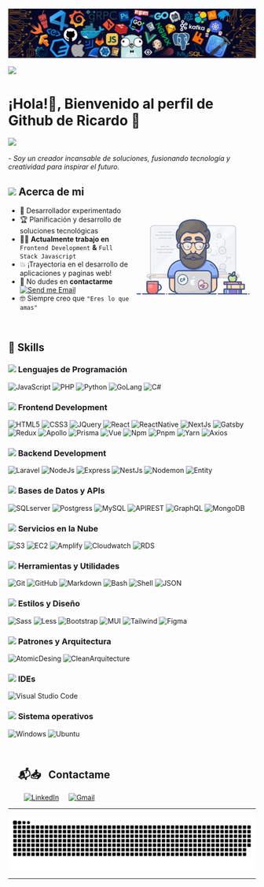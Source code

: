 ![Github Banner](https://github.com/Jaydeep-Yadav/Jaydeep-Yadav/blob/main/banner.png)

<!--horizontal divider(gradiant)-->
<img src="https://user-images.githubusercontent.com/73097560/115834477-dbab4500-a447-11eb-908a-139a6edaec5c.gif">
<!--h1 without bottom border-->

# ¡Hola!👋, Bienvenido al perfil de Github de Ricardo 🚀

<img src="https://readme-typing-svg.herokuapp.com?font=Architects+Daughter&color=22EBF7&size=25&center=false&lines=hey!+its+Kaustav;Full+stack+web+developer...;Data+Science+Enthusiast...;Tech+Blogger...;Active+Open+Source+Contributor..."/>
 
 <p>- <i>Soy un creador incansable de soluciones, fusionando tecnología y creatividad para inspirar el futuro.</i></p>

<!--About Me-->

## <picture><img src = "https://github.com/7oSkaaa/7oSkaaa/blob/main/Images/about_me.gif?raw=true" width = 30px></picture> Acerca de mi

<img align="right" style="width:16rem; height:auto" src="https://raw.githubusercontent.com/Elanza-48/Elanza-48/41a4790484e268102dfdab2b7c59d440d3ffafab/resources/img/geek.gif"/>

- :school: Desarrollador experimentado
- :trophy: Planificación y desarrollo de soluciones tecnológicas
- :technologist: **Actualmente trabajo en** `Frontend Development` **&** `Full Stack Javascript`
- :boom: ¡Trayectoria en el desarrollo de aplicaciones y paginas web!
- :email: No dudes en **contactarme** [![Send me Email](https://img.shields.io/static/v1?label=email&amp;message=richard.usui&amp;color=EA4335&amp;style=flat-square)](mailto:richard.usui@gmail.com)
- :nerd_face: Siempre creo que `"Eres lo que amas"`

<br>

## 👾 Skills

### <picture> <img src = "https://github.com/7oSkaaa/7oSkaaa/blob/main/Images/Programming_Languages.gif?raw=true" width = 20px>  </picture> Lenguajes de Programación

![JavaScript](https://img.shields.io/badge/JavaScript-F7DF1E?style=flat-square&logo=JavaScript&logoColor=white)
![PHP](https://img.shields.io/badge/PHP-777BB4?style=flat-square&logo=php&logoColor=white)
![Python](https://img.shields.io/badge/Python-3776AB?style=flat-square&logo=Python&logoColor=white)
![GoLang](https://img.shields.io/badge/Go-00ADD8?style=flat-square&logo=go&logoColor=white)
![C#](https://img.shields.io/badge/C%23-239120?style=flat-square&logo=c-sharp&logoColor=white)

### <picture> <img src = "https://github.com/7oSkaaa/7oSkaaa/blob/main/Images/Front_End.gif?raw=true" width = 20px>  </picture> Frontend Development

![HTML5](https://img.shields.io/badge/HTML-E34F26?style=flat-square&logo=HTML5&logoColor=white)
![CSS3](https://img.shields.io/badge/CSS-1572B6?style=flat-square&logo=CSS3&logoColor=white)
![JQuery](https://img.shields.io/badge/JQuery-0769AD?style=flat-square&logo=jquery&logoColor=white)
![React](https://img.shields.io/badge/React-61DAFB?style=flat-square&logo=react&logoColor=black)
![ReactNative](https://img.shields.io/badge/React%20Native-61DAFB?style=flat-square&logo=react&logoColor=black)
![NextJs](https://img.shields.io/badge/Next.js-000000?style=flat-square&logo=next.js&logoColor=white)
![Gatsby](https://img.shields.io/badge/Gatsby-663399?style=flat-square&logo=gatsby&logoColor=white)
![Redux](https://img.shields.io/badge/Redux-764ABC?style=flat-square&logo=redux&logoColor=white)
![Apollo](https://img.shields.io/badge/Apollo-311C87?style=flat-square&logo=apollo-graphql&logoColor=white)
![Prisma](https://img.shields.io/badge/Prisma-2D3748?style=flat-square&logo=prisma&logoColor=white)
![Vue](https://img.shields.io/badge/Vue.js-4FC08D?style=flat-square&logo=Vue.js&logoColor=white)
![Npm](https://img.shields.io/badge/npm-CB3837?style=flat-square&logo=npm&logoColor=white)
![Pnpm](https://img.shields.io/badge/pnpm-5C3EE8?style=flat-square&logo=pnpm&logoColor=white)
![Yarn](https://img.shields.io/badge/yarn-2C8EBB?style=flat-square&logo=yarn&logoColor=white)
![Axios](https://img.shields.io/badge/Axios-5A29E4?style=flat-square&logo=Axios&logoColor=white)

### <picture> <img src = "https://github.com/7oSkaaa/7oSkaaa/blob/main/Images/Front_End.gif?raw=true" width = 20px>  </picture> Backend Development

![Laravel](https://img.shields.io/badge/Laravel-FF2D20?style=flat-square&logo=laravel&logoColor=white)
![NodeJs](https://img.shields.io/badge/Node.js-339933?style=flat-square&logo=node.js&logoColor=white)
![Express](https://img.shields.io/badge/Express-000000?style=flat-square&logo=express&logoColor=white)
![NestJs](https://img.shields.io/badge/NestJS-E0234E?style=flat-square&logo=nestjs&logoColor=white)
![Nodemon](https://img.shields.io/badge/Nodemon-76D04B?style=flat-square&logo=nodemon&logoColor=white)
![Entity](https://img.shields.io/badge/Entity%20Framework-512BD4?style=flat-square&logo=.net&logoColor=white)

### <picture> <img src = "https://github.com/7oSkaaa/7oSkaaa/blob/main/Images/CP_PS.gif?raw=true" width = 20px>  </picture> Bases de Datos y APIs

![SQLserver](https://img.shields.io/badge/SQL%20Server-CC2927?style=flat-square&logo=microsoft-sql-server&logoColor=white)
![Postgress](https://img.shields.io/badge/PostgreSQL-336791?style=flat-square&logo=postgresql&logoColor=white)
![MySQL](https://img.shields.io/badge/MySQL-4479A1?style=flat-square&logo=MySQL&logoColor=white)
![APIREST](https://img.shields.io/badge/API%20REST-008000?style=flat-square&logo=api&logoColor=white)
![GraphQL](https://img.shields.io/badge/GraphQL-E10098?style=flat-square&logo=graphql&logoColor=white)
![MongoDB](https://img.shields.io/badge/MongoDB-47A248?style=flat-square&logo=mongodb&logoColor=white)

### <picture> <img src = "https://github.com/7oSkaaa/7oSkaaa/blob/main/Images/Software_Tools.gif?raw=true" width = 20px>  </picture> Servicios en la Nube

![S3](https://img.shields.io/badge/AWS%20S3-569A31?style=flat-square&logo=amazon-s3&logoColor=white)
![EC2](https://img.shields.io/badge/AWS%20EC2-FF9900?style=flat-square&logo=amazon-ec2&logoColor=white)
![Amplify](https://img.shields.io/badge/AWS%20Amplify-FF9900?style=flat-square&logo=aws-amplify&logoColor=white)
![Cloudwatch](https://img.shields.io/badge/AWS%20CloudWatch-FF4F8B?style=flat-square&logo=amazon-cloudwatch&logoColor=white)
![RDS](https://img.shields.io/badge/AWS%20RDS-527FFF?style=flat-square&logo=amazon-rds&logoColor=white)

### <picture> <img src = "https://github.com/7oSkaaa/7oSkaaa/blob/main/Images/Software_Tools.gif?raw=true" width = 20px>  </picture> Herramientas y Utilidades

![Git](https://img.shields.io/badge/Git-F05032?style=flat-square&logo=Git&logoColor=white)
![GitHub](https://img.shields.io/badge/GitHub-181717?style=flat-square&logo=GitHub&logoColor=white)
![Markdown](https://img.shields.io/badge/Markdown-000000?style=flat-square&logo=Markdown&logoColor=white)
![Bash](https://img.shields.io/badge/Bash-4EAA25?style=flat-square&logo=gnu-bash&logoColor=white)
![Shell](https://img.shields.io/badge/Shell-FFD500?style=flat-square&logo=Shell&logoColor=white)
![JSON](https://img.shields.io/badge/JSON-000000?style=flat-square&logo=JSON&logoColor=white)

### <picture> <img src = "https://github.com/7oSkaaa/7oSkaaa/blob/main/Images/Software_Tools.gif?raw=true" width = 20px>  </picture> Estilos y Diseño

![Sass](https://img.shields.io/badge/Sass-CC6699?style=flat-square&logo=sass&logoColor=white)
![Less](https://img.shields.io/badge/Less-1D365D?style=flat-square&logo=less&logoColor=white)
![Bootstrap](https://img.shields.io/badge/Bootstrap-7952B3?style=flat-square&logo=bootstrap&logoColor=white)
![MUI](https://img.shields.io/badge/Material--UI-0081CB?style=flat-square&logo=material-ui&logoColor=white)
![Tailwind](https://img.shields.io/badge/Tailwind%20CSS-38B2AC?style=flat-square&logo=tailwind-css&logoColor=white)
![Figma](https://img.shields.io/badge/Figma-F24E1E?style=flat-square&logo=figma&logoColor=white)

### <picture> <img src = "https://github.com/7oSkaaa/7oSkaaa/blob/main/Images/Software_Tools.gif?raw=true" width = 20px>  </picture> Patrones y Arquitectura

![AtomicDesing](https://img.shields.io/badge/Atomic%20Design-DD0031?style=flat-square&logo=atomicdesign&logoColor=white)
![CleanArquitecture](https://img.shields.io/badge/Clean%20Architecture-007396?style=flat-square&logo=cleanarchitecture&logoColor=white)

### <picture> <img src = "https://github.com/7oSkaaa/7oSkaaa/blob/main/Images/IDEs.gif?raw=true" width = 20px>  </picture> IDEs

![Visual Studio Code](https://img.shields.io/badge/Visual_Studio_Code-007ACC?style=flat-square&logo=Visual-Studio-Code&logoColor=white)

 ### <picture> <img src = "https://github.com/7oSkaaa/7oSkaaa/blob/main/Images/OS.gif?raw=true" width = 20px>  </picture> Sistema operativos

![Windows](https://img.shields.io/badge/Windows-0078D6?style=flat-square&logo=Windows&logoColor=white)
![Ubuntu](https://img.shields.io/badge/Ubuntu-E95420?style=flat-square&logo=Ubuntu&logoColor=white)

<br>

## &nbsp; &nbsp; 📬📥 &nbsp; Contactame
&nbsp; &nbsp; &nbsp; &nbsp; <a href="www.linkedin.com/in/ricardo-lópez-camacho-753639173" target="_blank"><img width="105px" alt="LinkedIn" src="https://img.shields.io/badge/LinkedIn%20-%230077B5.svg?&style=flat&logo=linkedin&logoColor=white"/></a> &nbsp;&nbsp;&nbsp;
<a href="mailto:richard.usui@gmail.com"><img width="85px" alt="Gmail" src="https://img.shields.io/badge/Gmail-D14836?style=flat&logo=gmail&logoColor=white" /></a> &nbsp; &nbsp; 

------

<p align="center">
  <img  src="https://raw.githubusercontent.com/Elanza-48/Elanza-48/main/resources/img/github-contribution-grid-snake.svg"
    alt="example" />
</p>

------
